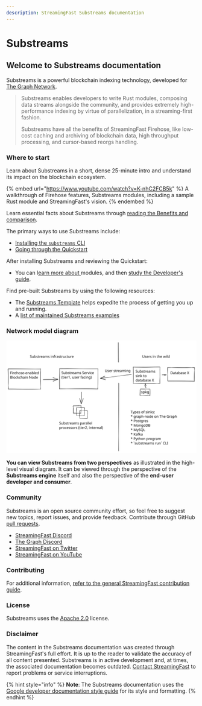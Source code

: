 ```yaml
---
description: StreamingFast Substreams documentation
---
```


# Substreams

## Welcome to Substreams documentation

Substreams is a powerful blockchain indexing technology, developed for [The Graph Network](https://thegraph.com).

> Substreams enables developers to write Rust modules, composing data streams alongside the community, and provides extremely high-performance indexing by virtue of parallelization, in a streaming-first fashion.
>
> Substreams have all the benefits of StreamingFast Firehose, like low-cost caching and archiving of blockchain data, high throughput processing, and cursor-based reorgs handling.

### Where to start

Learn about Substreams in a short, dense 25-minute intro and understand its impact on the blockchain ecosystem.

{% embed url="https://www.youtube.com/watch?v=K-nhC2FCB5k" %}
A walkthrough of Firehose features, Substreams modules, including a sample Rust module and StreamingFast's vision.
{% endembed %}

Learn essential facts about Substreams through [reading the Benefits and comparison](concepts-and-fundamentals/benefits.md).

The primary ways to use Substreams include:

* [Installing the `substreams` CLI](getting-started/installing-the-cli.md)
* [Going through the Quickstart](getting-started/quickstart.md)

After installing Substreams and reviewing the Quickstart:

* You can l[earn more about ](developers-guide/modules/)modules, and then [study the Developer's guide](developers-guide/overview.md).

Find pre-built Substreams by using the following resources:

* The [Substreams Template](https://github.com/streamingfast/substreams-template) helps expedite the process of getting you up and running.
* A [list of maintained Substreams examples](reference-and-specs/examples.md)

### Network model diagram

<img src=".gitbook/assets/substreams.excalidraw.svg" alt="" class="gitbook-drawing">

**You can view Substreams from two perspectives** as illustrated in the high-level visual diagram. It can be viewed through the perspective of the **Substreams engine** itself and also the perspective of the **end-user developer and consumer**.

### Community

Substreams is an open source community effort, so feel free to suggest new topics, report issues, and provide feedback. Contribute through GitHub [pull requests](https://docs.github.com/en/pull-requests/collaborating-with-pull-requests/proposing-changes-to-your-work-with-pull-requests/about-pull-requests).

* [StreamingFast Discord](https://discord.gg/mYPcRAzeVN)
* [The Graph Discord](https://discord.gg/vtvv7FP)
* [StreamingFast on Twitter](https://twitter.com/streamingfastio)
* [StreamingFast on YouTube](https://www.youtube.com/c/streamingfast)

### Contributing

For additional information, [refer to the general StreamingFast contribution guide](https://github.com/streamingfast/streamingfast/blob/master/CONTRIBUTING.md).

### License

Substreams uses the [Apache 2.0](../LICENSE/) license.

### Disclaimer

The content in the Substreams documentation was created through StreamingFast's full effort. It is up to the reader to validate the accuracy of all content presented. Substreams is in active development and, at times, the associated documentation becomes outdated. [Contact StreamingFast](https://discord.gg/mYPcRAzeVN) to report problems or service interruptions.

{% hint style="info" %}
**Note**: The Substreams documentation uses the [Google developer documentation style guide](https://developers.google.com/style) for its style and formatting.
{% endhint %}
